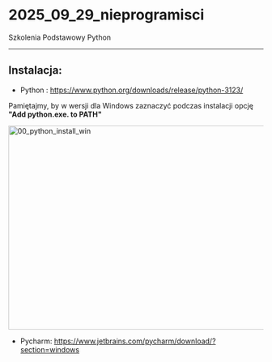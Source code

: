 # 2025_09_29_nieprogramisci
Szkolenia Podstawowy Python

---
## Instalacja:

- Python : https://www.python.org/downloads/release/python-3123/

Pamiętajmy, by w wersji dla Windows zaznaczyć podczas instalacji opcję **"Add python.exe. to PATH"**

<img width="694" height="403" alt="00_python_install_win" src="https://github.com/user-attachments/assets/8426e537-0cef-4401-b54d-c37b8f60aa53" />


- Pycharm: https://www.jetbrains.com/pycharm/download/?section=windows
